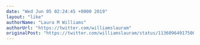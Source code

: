 ```yaml
---
date: "Wed Jun 05 02:24:45 +0000 2019"
layout: "like"
authorName: "Laura M Williams"
authorUrl: "https://twitter.com/williamslauram"
originalPost: "https://twitter.com/williamslauram/status/1136096491750080512"
---
```

